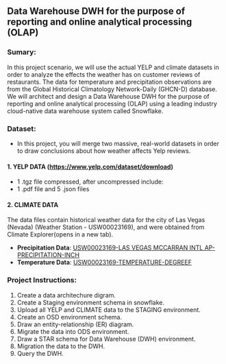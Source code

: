 ## Data Warehouse DWH for the purpose of reporting and online analytical processing (OLAP)

### Sumary:

In this project scenario, we will use the actual YELP and climate datasets in order to analyze the effects the weather has on customer reviews of restaurants. The data for temperature and precipitation observations are from the Global Historical Climatology Network-Daily (GHCN-D) database. We will architect and design a Data Warehouse DWH for the purpose of reporting and online analytical processing (OLAP) using a leading industry cloud-native data warehouse system called Snowflake.

### Dataset:

- In this project, you will merge two massive, real-world datasets in order to draw conclusions about how weather affects Yelp reviews.

#### 1. YELP DATA (https://www.yelp.com/dataset/download)

- 1 .tgz file compressed, after uncompressed include:
- 1 .pdf file and 5 .json files

#### 2. CLIMATE DATA

The data files contain historical weather data for the city of Las Vegas (Nevada) (Weather Station - USW00023169), and were obtained from Climate Explorer(opens in a new tab).

- **Precipitation Data**: [USW00023169-LAS VEGAS MCCARRAN INTL AP-PRECIPITATION-INCH](data/usw00023169-las-vegas-mccarran-intl-ap-precipitation-inch.csv)
- **Temperature Data**: [USW00023169-TEMPERATURE-DEGREEF](data/usw00023169-temperature-degreef.csv)

### Project Instructions:

1. Create a data architechure digram.
2. Create a Staging environment schema in snowflake.
3. Upload all YELP and CLIMATE data to the STAGING environment.
4. Create an OSD environment schema.
5. Draw an entity-relationship (ER) diagram.
6. Migrate the data into ODS environment.
7. Draw a STAR schema for Data Warehouse (DWH) environment.
8. Migration the data to the DWH.
9. Query the DWH.
